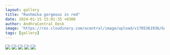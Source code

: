 ```yaml
---
layout: gallery
title: "Rashmika gorgeous in red"
date: 2024-01-15 15:01:35 +0300
author: AndhraCentral Desk
image: 'https://res.cloudinary.com/acentral/image/upload/v1705361936/Galleries/254626-3jjkq6ja_xmwcdx.gif'
tags: [gallery]
---
```

<div class="gallery-box">
  <div class="gallery">
    <img src="https://res.cloudinary.com/acentral/image/upload/v1705361936/Galleries/254626-3jjkq6ja_xmwcdx.gif" loading="lazy">
    <img src="https://res.cloudinary.com/acentral/image/upload/v1705361929/Galleries/254625-001_cjl9nd.gif" loading="lazy">
    <img src="https://res.cloudinary.com/acentral/image/upload/v1705361915/Galleries/254624-mcwj15d0_bsmff9.gif" loading="lazy">
    <img src="https://res.cloudinary.com/acentral/image/upload/v1705361948/Galleries/254630-1_w5ue7v.gif" loading="lazy">
    <img src="https://res.cloudinary.com/acentral/image/upload/v1705361952/Galleries/254631-o5zhvejv_a9hj32.gif" loading="lazy">
  </div>
</div>
